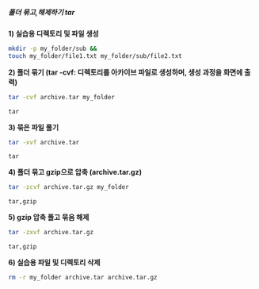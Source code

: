 ##### 폴더 묶고,해제하기 tar #####

**1) 실습용 디렉토리 및 파일 생성**
```bash
mkdir -p my_folder/sub &&
touch my_folder/file1.txt my_folder/sub/file2.txt
```

**2) 폴더 묶기 (tar -cvf: 디렉토리를 아카이브 파일로 생성하며, 생성 과정을 화면에 출력)**

```bash
tar -cvf archive.tar my_folder
```

```tech
tar
```

**3) 묶은 파일 풀기**

```bash
tar -xvf archive.tar
```

```tech
tar
```

**4) 폴더 묶고 gzip으로 압축 (archive.tar.gz)**

```bash
tar -zcvf archive.tar.gz my_folder
```

```tech
tar,gzip
```

**5) gzip 압축 풀고 묶음 해제**

```bash
tar -zxvf archive.tar.gz
```

```tech
tar,gzip
```

**6) 실습용 파일 및 디렉토리 삭제**
```bash
rm -r my_folder archive.tar archive.tar.gz
```
